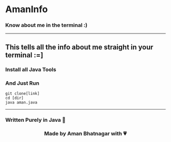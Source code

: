 # AmanInfo
### Know about me in the terminal :)
----
## This  tells all the info about me straight in your terminal  :=]
### Install all Java Tools 
### And Just Run 
```
git clone[link]
cd [dir]
java aman.java
```
----
### **Written Purely in Java 🍵**
###     <center>Made by Aman Bhatnagar with 💗</center>
